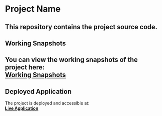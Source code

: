 # Project Name
This repository contains the project source code.
---
## Working Snapshots
You can view the working snapshots of the project here:  
[**Working Snapshots**](https://drive.google.com/drive/folders/1M_oKj9hECnQ8CQQ9Q5eWJKzsQjlJWfv2?usp=drive_link)
---
## Deployed Application
The project is deployed and accessible at:  
[**Live Application**](https://sanjeevni-frontend-asef.onrender.com/)
